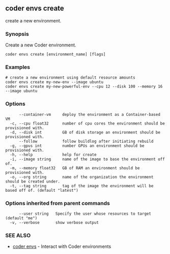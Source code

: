 ## coder envs create

create a new environment.

### Synopsis

Create a new Coder environment.

```
coder envs create [environment_name] [flags]
```

### Examples

```
# create a new environment using default resource amounts
coder envs create my-new-env --image ubuntu
coder envs create my-new-powerful-env --cpu 12 --disk 100 --memory 16 --image ubuntu
```

### Options

```
      --container-vm     deploy the environment as a Container-based VM
  -c, --cpu float32      number of cpu cores the environment should be provisioned with.
  -d, --disk int         GB of disk storage an environment should be provisioned with.
      --follow           follow buildlog after initiating rebuild
  -g, --gpus int         number GPUs an environment should be provisioned with.
  -h, --help             help for create
  -i, --image string     name of the image to base the environment off of.
  -m, --memory float32   GB of RAM an environment should be provisioned with.
  -o, --org string       name of the organization the environment should be created under.
  -t, --tag string       tag of the image the environment will be based off of. (default "latest")
```

### Options inherited from parent commands

```
      --user string   Specify the user whose resources to target (default "me")
  -v, --verbose       show verbose output
```

### SEE ALSO

* [coder envs](coder_envs.md)	 - Interact with Coder environments

